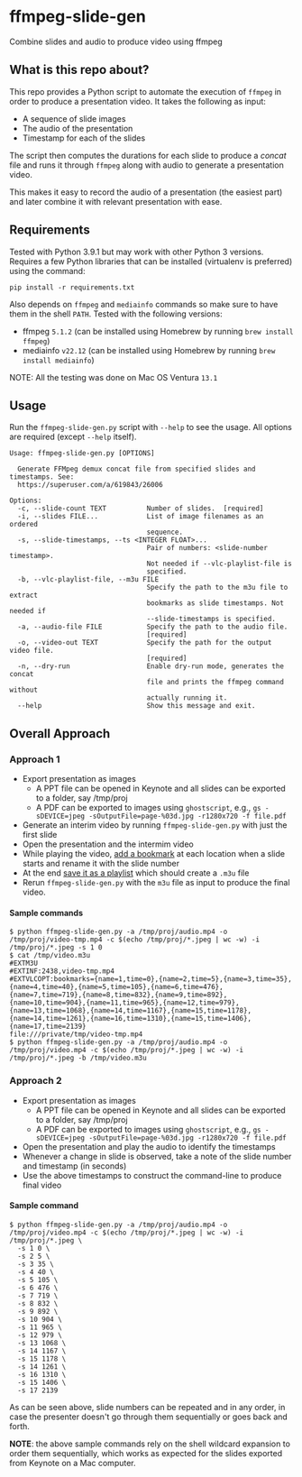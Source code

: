 # ffmpeg-slide-gen

Combine slides and audio to produce video using ffmpeg

## What is this repo about?

This repo provides a Python script to automate the execution of `ffmpeg` in order to produce a presentation video. It takes the following as input:
- A sequence of slide images
- The audio of the presentation
- Timestamp for each of the slides

The script then computes the durations for each slide to produce a *concat* file and runs it through `ffmpeg` along with audio to generate a presentation video.

This makes it easy to record the audio of a presentation (the easiest part) and later combine it with relevant presentation with ease.

## Requirements

Tested with Python 3.9.1 but may work with other Python 3 versions. Requires a few Python libraries that can be installed (virtualenv is preferred) using the command:

```
pip install -r requirements.txt
```

Also depends on `ffmpeg` and `mediainfo` commands so make sure to have them in the shell `PATH`. Tested with the following versions:
- ffmpeg `5.1.2` (can be installed using Homebrew by running `brew install ffmpeg`)
- mediainfo `v22.12` (can be installed using Homebrew by running `brew install mediainfo`)

NOTE: All the testing was done on Mac OS Ventura `13.1`

## Usage

Run the `ffmpeg-slide-gen.py` script with `--help` to see the usage. All options are required (except `--help` itself).

```
Usage: ffmpeg-slide-gen.py [OPTIONS]

  Generate FFMpeg demux concat file from specified slides and timestamps. See:
  https://superuser.com/a/619843/26006

Options:
  -c, --slide-count TEXT          Number of slides.  [required]
  -i, --slides FILE...            List of image filenames as an ordered
                                  sequence.
  -s, --slide-timestamps, --ts <INTEGER FLOAT>...
                                  Pair of numbers: <slide-number timestamp>.
                                  Not needed if --vlc-playlist-file is
                                  specified.
  -b, --vlc-playlist-file, --m3u FILE
                                  Specify the path to the m3u file to extract
                                  bookmarks as slide timestamps. Not needed if
                                  --slide-timestamps is specified.
  -a, --audio-file FILE           Specify the path to the audio file.
                                  [required]
  -o, --video-out TEXT            Specify the path for the output video file.
                                  [required]
  -n, --dry-run                   Enable dry-run mode, generates the concat
                                  file and prints the ffmpeg command without
                                  actually running it.
  --help                          Show this message and exit.
```

## Overall Approach

### Approach 1

- Export presentation as images
    - A PPT file can be opened in Keynote and all slides can be exported to a folder, say /tmp/proj
    - A PDF can be exported to images using `ghostscript`, e.g., `gs -sDEVICE=jpeg -sOutputFile=page-%03d.jpg -r1280x720 -f file.pdf`
- Generate an interim video by running `ffmpeg-slide-gen.py` with just the first slide
- Open the presentation and the intermim video
- While playing the video, [add a bookmark](https://superuser.com/a/1765955/26006) at each location when a slide starts and rename it with the slide number
- At the end [save it as a playlist](https://superuser.com/a/1765955/26006) which should create a `.m3u` file
- Rerun `ffmpeg-slide-gen.py` with the `m3u` file as input to produce the final video.

#### Sample commands

```shell
$ python ffmpeg-slide-gen.py -a /tmp/proj/audio.mp4 -o /tmp/proj/video-tmp.mp4 -c $(echo /tmp/proj/*.jpeg | wc -w) -i /tmp/proj/*.jpeg -s 1 0
$ cat /tmp/video.m3u
#EXTM3U
#EXTINF:2438,video-tmp.mp4
#EXTVLCOPT:bookmarks={name=1,time=0},{name=2,time=5},{name=3,time=35},{name=4,time=40},{name=5,time=105},{name=6,time=476},{name=7,time=719},{name=8,time=832},{name=9,time=892},{name=10,time=904},{name=11,time=965},{name=12,time=979},{name=13,time=1068},{name=14,time=1167},{name=15,time=1178},{name=14,time=1261},{name=16,time=1310},{name=15,time=1406},{name=17,time=2139}
file:///private/tmp/video-tmp.mp4
$ python ffmpeg-slide-gen.py -a /tmp/proj/audio.mp4 -o /tmp/proj/video.mp4 -c $(echo /tmp/proj/*.jpeg | wc -w) -i /tmp/proj/*.jpeg -b /tmp/video.m3u

```

### Approach 2

- Export presentation as images
    - A PPT file can be opened in Keynote and all slides can be exported to a folder, say /tmp/proj
    - A PDF can be exported to images using `ghostscript`, e.g., `gs -sDEVICE=jpeg -sOutputFile=page-%03d.jpg -r1280x720 -f file.pdf`
- Open the presentation and play the audio to identify the timestamps
- Whenever a change in slide is observed, take a note of the slide number and timestamp (in seconds)
- Use the above timestamps to construct the command-line to produce final video

#### Sample command

```shell
$ python ffmpeg-slide-gen.py -a /tmp/proj/audio.mp4 -o /tmp/proj/video.mp4 -c $(echo /tmp/proj/*.jpeg | wc -w) -i /tmp/proj/*.jpeg \
  -s 1 0 \
  -s 2 5 \
  -s 3 35 \
  -s 4 40 \
  -s 5 105 \
  -s 6 476 \
  -s 7 719 \
  -s 8 832 \
  -s 9 892 \
  -s 10 904 \
  -s 11 965 \
  -s 12 979 \
  -s 13 1068 \
  -s 14 1167 \
  -s 15 1178 \
  -s 14 1261 \
  -s 16 1310 \
  -s 15 1406 \
  -s 17 2139
```

As can be seen above, slide numbers can be repeated and in any order, in case the presenter doesn't go through them sequentially or goes back and forth.

**NOTE**: the above sample commands rely on the shell wildcard expansion to order them sequentially, which works as expected for the slides exported from Keynote on a Mac computer.
